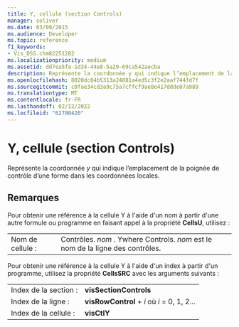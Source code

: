 ```yaml
---
title: Y, cellule (section Controls)
manager: soliver
ms.date: 03/09/2015
ms.audience: Developer
ms.topic: reference
f1_keywords:
- Vis_DSS.chm82251282
ms.localizationpriority: medium
ms.assetid: dd7ea5fa-1d34-44e8-5a29-69ca542aecba
description: Représente la coordonnée y qui indique l’emplacement de la poignée de contrôle d’une forme dans les coordonnées locales.
ms.openlocfilehash: 8020dc04b5313a24881a4ed5c3f2e2aaf744fd7f
ms.sourcegitcommit: c0fae34cd3a9c75a7cffcf9ae8e417ddde07a989
ms.translationtype: MT
ms.contentlocale: fr-FR
ms.lasthandoff: 02/12/2022
ms.locfileid: "62780420"
---
```

# <a name="y-cell-controls-section"></a>Y, cellule (section Controls)

Représente la coordonnée  *y*  qui indique l’emplacement de la poignée de contrôle d’une forme dans les coordonnées locales. 
  
## <a name="remarks"></a>Remarques

Pour obtenir une référence à la cellule Y à l'aide d'un nom à partir d'une autre formule ou programme en faisant appel à la propriété **CellsU**, utilisez : 
  
|||
|:-----|:-----|
| Nom de cellule :  <br/> | Contrôles.  *nom*  . Ywhere Controls.  *nom*  est le nom de la ligne des contrôles. |
   
Pour obtenir une référence à la cellule Y à l'aide d'un index à partir d'un programme, utilisez la propriété **CellsSRC** avec les arguments suivants : 
  
|||
|:-----|:-----|
| Index de la section :  <br/> |**visSectionControls** <br/> |
| Index de la ligne :  <br/> |**visRowControl** +   *i* où *i* = 0, 1, 2... |
| Index de la cellule :  <br/> |**visCtlY** <br/> |
   

